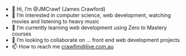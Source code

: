 - 👋 Hi, I’m @JMCrawf (James Crawford)
- 👀 I’m interested in computer science, web development, watching movies and listening to heavy music
- 🌱 I’m currently learning web development using Zero to Mastery courses
- 💞️ I’m looking to collaborate on ... front end web development projects
- 📫 How to reach me crawfjm@live.com.au

<!---
JMCrawf/JMCrawf is a ✨ special ✨ repository because its `README.md` (this file) appears on your GitHub profile.
You can click the Preview link to take a look at your changes.
--->
